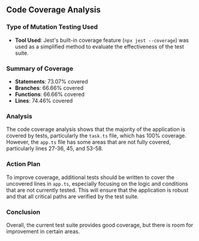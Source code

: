 ## Code Coverage Analysis

### Type of Mutation Testing Used

- **Tool Used**: Jest's built-in coverage feature (`npx jest --coverage`) was used as a simplified method to evaluate the effectiveness of the test suite.

### Summary of Coverage

- **Statements**: 73.07% covered
- **Branches**: 66.66% covered
- **Functions**: 66.66% covered
- **Lines**: 74.46% covered

### Analysis

The code coverage analysis shows that the majority of the application is covered by tests, particularly the `task.ts` file, which has 100% coverage. However, the `app.ts` file has some areas that are not fully covered, particularly lines 27-36, 45, and 53-58.

### Action Plan

To improve coverage, additional tests should be written to cover the uncovered lines in `app.ts`, especially focusing on the logic and conditions that are not currently tested. This will ensure that the application is robust and that all critical paths are verified by the test suite.

### Conclusion

Overall, the current test suite provides good coverage, but there is room for improvement in certain areas.
